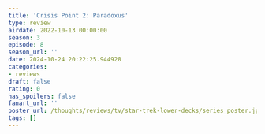 ```yaml
---
title: 'Crisis Point 2: Paradoxus'
type: review
airdate: 2022-10-13 00:00:00
season: 3
episode: 8
season_url: ''
date: 2024-10-24 20:22:25.944928
categories:
- reviews
draft: false
rating: 0
has_spoilers: false
fanart_url: ''
poster_url: /thoughts/reviews/tv/star-trek-lower-decks/series_poster.jpg
tags: []
---
```


